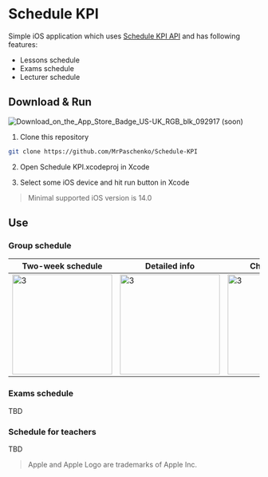 # Schedule KPI

Simple iOS application which uses [Schedule KPI API](https://github.com/kpi-ua/schedule.kpi.ua) and has following features:

- Lessons schedule
- Exams schedule
- Lecturer schedule

## Download & Run

![Download_on_the_App_Store_Badge_US-UK_RGB_blk_092917](https://user-images.githubusercontent.com/64316080/168581675-cfc29e4a-410c-4664-9213-31f11560813c.svg) (soon)

1. Clone this repository

```bash
git clone https://github.com/MrPaschenko/Schedule-KPI
```

2. Open Schedule KPI.xcodeproj in Xcode

3. Select some iOS device and hit run button in Xcode

> Minimal supported iOS version is 14.0

## Use

### Group schedule

| Two-week schedule  | Detailed info | Change group |
| ------------- | ------------- | ------------- |
| <img src="https://user-images.githubusercontent.com/64316080/167400052-74059033-a882-4c14-992a-957bd52bcec5.png" alt="3" width="200"/>  | <img src="https://user-images.githubusercontent.com/64316080/167400615-3e6b9891-d5d0-4895-90df-03bae25318f9.png" alt="3" width="200"/>  | <img src="https://user-images.githubusercontent.com/64316080/167400758-5ce00f8b-1748-47ad-b0d7-9a089d36b570.png" alt="3" width="200"/> |

### Exams schedule

TBD

### Schedule for teachers

TBD

> Apple and Apple Logo are trademarks of Apple Inc.
> 
